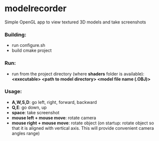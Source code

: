 # modelrecorder

Simple OpenGL app to view textured 3D models and take screenshots

### Building:
* run configure.sh
* build cmake project

### Run:
* run from the project directory (where **shaders** folder is available): **\<executable\> \<path to model directory\> \<model file name (.OBJ)\>**

### Usage:
* **A,W,S,D**: go left, right, forward, backward
* **Q,E**: go down, up
* **space**: take screenshot
* **mouse left + mouse move**: rotate camera
* **mouse right + mouse move**: rotate object (on startup: rotate object so that it is aligned with vertical axis. This will provide convenient camera angles range)
